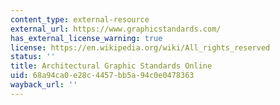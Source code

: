 ```yaml
---
content_type: external-resource
external_url: https://www.graphicstandards.com/
has_external_license_warning: true
license: https://en.wikipedia.org/wiki/All_rights_reserved
status: ''
title: Architectural Graphic Standards Online
uid: 68a94ca0-e28c-4457-bb5a-94c0e0478363
wayback_url: ''
---
```

